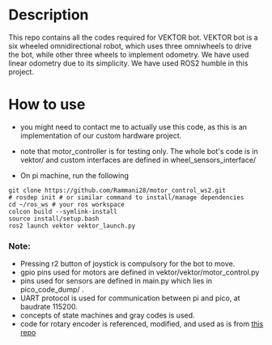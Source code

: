 # Description
This repo contains all the codes required for VEKTOR bot. VEKTOR bot is a six wheeled omnidirectional robot, which uses three omniwheels to drive the bot, while other three wheels to implement odometry. We have used linear odometry due to its simplicity. We have used ROS2 humble in this project.

# How to use 
* you might need to contact me to actually use this code, as this is an implementation of our custom hardware project.

* note that motor_controller is for testing only. The whole bot's code is in vektor/ and custom interfaces are defined in wheel_sensors_interface/

* On pi machine, run the following
```
git clone https://github.com/Rammani28/motor_control_ws2.git
# rosdep init # or similar command to install/manage dependencies
cd ~/ros_ws # your ros workspace
colcon build --symlink-install
source install/setup.bash
ros2 launch vektor vektor_launch.py
```
### Note:
* Pressing r2 button of joystick is compulsory for the bot to move. 
* gpio pins used for motors are defined in vektor/vektor/motor_control.py
* pins used for sensors are defined in main.py which lies in pico_code_dump/ .
* UART protocol is used for communication between pi and pico, at baudrate 115200.
* concepts of state machines and gray codes is used.
* code for rotary encoder is referenced, modified, and used as is from [this repo](https://github.com/miketeachman/micropython-rotary)
